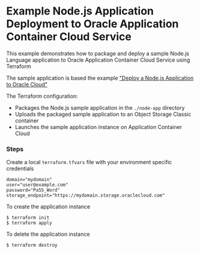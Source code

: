 Example Node.js Application Deployment to Oracle Application Container Cloud Service
====================================================================================

This example demonstrates how to package and deploy a sample Node.js Language application to Oracle Application Container Cloud Service using Terraform

The sample application is based the example ["Deploy a Node.js Application to Oracle Cloud"](http://www.oracle.com/webfolder/technetwork/tutorials/obe/cloud/apaas/node/getting-started-node-accs/getting-started-node-accs.html)

The Terraform configuration:

- Packages the Node.js sample application in the `./node-app` directory
- Uploads the packaged sample application to an Object Storage Classic container
- Launches the sample application instance on Application Container Cloud

### Steps

Create a local `terraform.tfvars` file with your environment specific credentials

```
domain="mydomain"
user="user@example.com"
password="Pa55_Word"
storage_endpoint="https://mydomain.storage.oraclecloud.com"
```

To create the application instance

```
$ terraform init
$ terraform apply
```

To delete the application instance

```
$ terraform destroy
```
